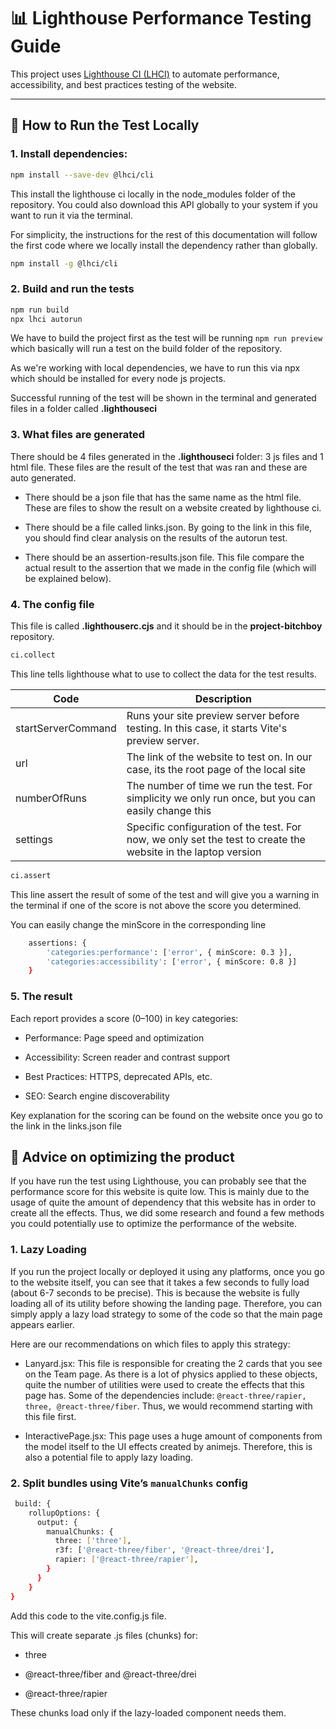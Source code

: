 # 📊 Lighthouse Performance Testing Guide

This project uses [Lighthouse CI (LHCI)](https://github.com/GoogleChrome/lighthouse-ci) to automate performance, accessibility, and best practices testing of the website.

---

## 🔧 How to Run the Test Locally

### 1. **Install dependencies:**

```bash
npm install --save-dev @lhci/cli
```
This install the lighthouse ci locally in the node_modules folder of the repository. You could also download this API globally to your system if you want to run it via the terminal. 

For simplicity, the instructions for the rest of this documentation will follow the first code where we locally install the dependency rather than globally.

```bash
npm install -g @lhci/cli
```

### 2. **Build and run the tests**

```bash
npm run build
npx lhci autorun
```

We have to build the project first as the test will be running ```npm run preview``` which basically will run a test on the build folder of the repository. 

As we're working with local dependencies, we have to run this via npx which should be installed for every node js projects. 

Successful running of the test will be shown in the terminal and generated files in a folder called **.lighthouseci**

### 3. **What files are generated**

There should be 4 files generated in the **.lighthouseci** folder: 3 js files and 1 html file. These files are the result of the test that was ran and these are auto generated.

- There should be a json file that has the same name as the html file. These are files to show the result on a website created by lighthouse ci. 

- There should be a file called links.json. By going to the link in this file, you should find clear analysis on the results of the autorun test.

- There should be an assertion-results.json file. This file compare the actual result to the assertion that we made in the config file (which will be explained below).

### 4. **The config file**

This file is called **.lighthouserc.cjs** and it should be in the **project-bitchboy** repository. 

```bash
ci.collect
```
This line tells lighthouse what to use to collect the data for the test results.

| Code               | Description     |
| -------------      | --------------------- |
| startServerCommand | Runs your site preview server before testing. In this case, it starts Vite's preview server.        |
|  url | The link of the website to test on. In our case, its the root page of the local site |
|  numberOfRuns | The number of time we run the test. For simplicity we only run once, but you can easily change this |
|  settings | Specific configuration of the test. For now, we only set the test to create the website in the laptop version |

```bash
ci.assert
```
This line assert the result of some of the test and will give you a warning in the terminal if one of the score is not above the score you determined.

You can easily change the minScore in the corresponding line

```bash
    assertions: {
        'categories:performance': ['error', { minScore: 0.3 }],
        'categories:accessibility': ['error', { minScore: 0.8 }]
    }
```

### 5. **The result**

Each report provides a score (0–100) in key categories:

- Performance: Page speed and optimization

- Accessibility: Screen reader and contrast support

- Best Practices: HTTPS, deprecated APIs, etc.

- SEO: Search engine discoverability

Key explanation for the scoring can be found on the website once you go to the link in the links.json file

## 🔧 Advice on optimizing the product

If you have run the test using Lighthouse, you can probably see that the performance score for this website is quite low. This is mainly due to the usage of quite the amount of dependency that this website has in order to create all the effects. Thus, we did some research and found a few methods you could potentially use to optimize the performance of the website.

### 1. **Lazy Loading**

If you run the project locally or deployed it using any platforms, once you go to the website itself, you can see that it takes a few seconds to fully load (about 6-7 seconds to be precise). This is because the website is fully loading all of its utility before showing the landing page. Therefore, you can simply apply a lazy load strategy to some of the code so that the main page appears earlier.

Here are our recommendations on which files to apply this strategy:

- Lanyard.jsx: This file is responsible for creating the 2 cards that you see on the Team page. As there is a lot of physics applied to these objects, quite the number of utilities were used to create the effects that this page has. Some of the dependencies include: ```@react-three/rapier, three, @react-three/fiber```. Thus, we would recommend starting with this file first.

- InteractivePage.jsx: This page uses a huge amount of components from the model itself to the UI effects created by animejs. Therefore, this is also a potential file to apply lazy loading.

### 2. **Split bundles using Vite’s ```manualChunks``` config**

```bash
 build: {
    rollupOptions: {
      output: {
        manualChunks: {
          three: ['three'],
          r3f: ['@react-three/fiber', '@react-three/drei'],
          rapier: ['@react-three/rapier'],
        }
      }
    }
}
```

Add this code to the vite.config.js file.

This will create separate .js files (chunks) for:

- three

- @react-three/fiber and @react-three/drei

- @react-three/rapier

These chunks load only if the lazy-loaded component needs them.